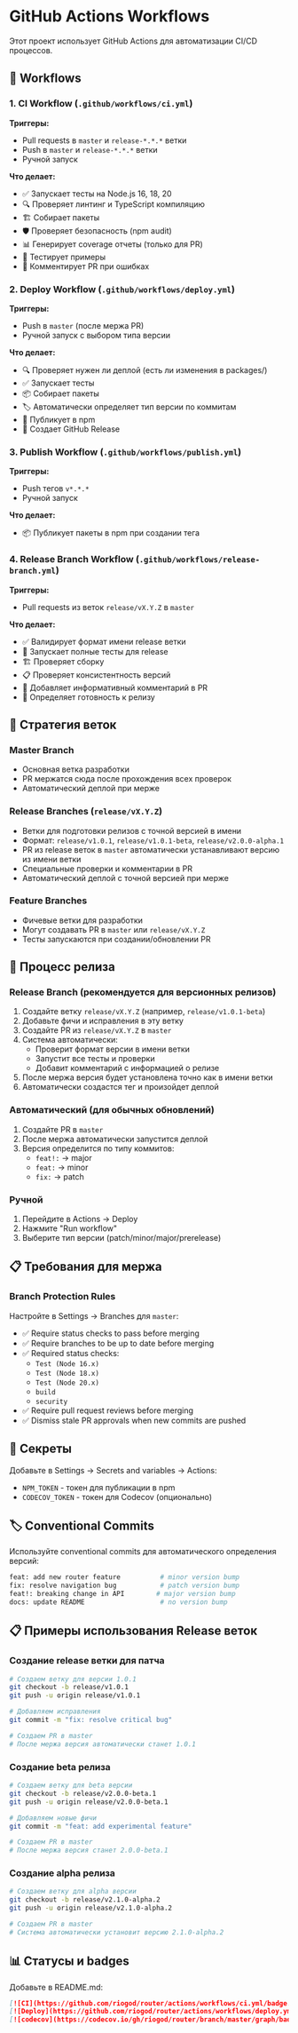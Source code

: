 # GitHub Actions Workflows

Этот проект использует GitHub Actions для автоматизации CI/CD процессов.

## 🔄 Workflows

### 1. **CI Workflow** (`.github/workflows/ci.yml`)

**Триггеры:**
- Pull requests в `master` и `release-*.*.*` ветки
- Push в `master` и `release-*.*.*` ветки
- Ручной запуск

**Что делает:**
- ✅ Запускает тесты на Node.js 16, 18, 20
- 🔍 Проверяет линтинг и TypeScript компиляцию
- 🏗️ Собирает пакеты
- 🛡️ Проверяет безопасность (npm audit)
- 📊 Генерирует coverage отчеты (только для PR)
- 🧪 Тестирует примеры
- 💬 Комментирует PR при ошибках

### 2. **Deploy Workflow** (`.github/workflows/deploy.yml`)

**Триггеры:**
- Push в `master` (после мержа PR)
- Ручной запуск с выбором типа версии

**Что делает:**
- 🔍 Проверяет нужен ли деплой (есть ли изменения в packages/)
- ✅ Запускает тесты
- 📦 Собирает пакеты
- 🏷️ Автоматически определяет тип версии по коммитам
- 🚀 Публикует в npm
- 📝 Создает GitHub Release

### 3. **Publish Workflow** (`.github/workflows/publish.yml`)

**Триггеры:**
- Push тегов `v*.*.*`
- Ручной запуск

**Что делает:**
- 📦 Публикует пакеты в npm при создании тега

### 4. **Release Branch Workflow** (`.github/workflows/release-branch.yml`)

**Триггеры:**
- Pull requests из веток `release/vX.Y.Z` в `master`

**Что делает:**
- ✅ Валидирует формат имени release ветки
- 🧪 Запускает полные тесты для release
- 🏗️ Проверяет сборку
- 📋 Проверяет консистентность версий
- 💬 Добавляет информативный комментарий в PR
- 🚦 Определяет готовность к релизу



## 🌳 Стратегия веток

### **Master Branch**
- Основная ветка разработки
- PR мержатся сюда после прохождения всех проверок
- Автоматический деплой при мерже

### **Release Branches** (`release/vX.Y.Z`)
- Ветки для подготовки релизов с точной версией в имени
- Формат: `release/v1.0.1`, `release/v1.0.1-beta`, `release/v2.0.0-alpha.1`
- PR из release веток в `master` автоматически устанавливают версию из имени ветки
- Специальные проверки и комментарии в PR
- Автоматический деплой с точной версией при мерже

### **Feature Branches**
- Фичевые ветки для разработки
- Могут создавать PR в `master` или `release/vX.Y.Z`
- Тесты запускаются при создании/обновлении PR

## 🚀 Процесс релиза

### Release Branch (рекомендуется для версионных релизов)
1. Создайте ветку `release/vX.Y.Z` (например, `release/v1.0.1-beta`)
2. Добавьте фичи и исправления в эту ветку
3. Создайте PR из `release/vX.Y.Z` в `master`
4. Система автоматически:
   - Проверит формат версии в имени ветки
   - Запустит все тесты и проверки
   - Добавит комментарий с информацией о релизе
5. После мержа версия будет установлена точно как в имени ветки
6. Автоматически создастся тег и произойдет деплой

### Автоматический (для обычных обновлений)
1. Создайте PR в `master`
2. После мержа автоматически запустится деплой
3. Версия определится по типу коммитов:
   - `feat!:` → major
   - `feat:` → minor  
   - `fix:` → patch

### Ручной
1. Перейдите в Actions → Deploy
2. Нажмите "Run workflow"
3. Выберите тип версии (patch/minor/major/prerelease)

## 📋 Требования для мержа

### Branch Protection Rules
Настройте в Settings → Branches для `master`:

- ✅ Require status checks to pass before merging
- ✅ Require branches to be up to date before merging
- ✅ Required status checks:
  - `Test (Node 16.x)`
  - `Test (Node 18.x)` 
  - `Test (Node 20.x)`
  - `build`
  - `security`
- ✅ Require pull request reviews before merging
- ✅ Dismiss stale PR approvals when new commits are pushed

## 🔐 Секреты

Добавьте в Settings → Secrets and variables → Actions:

- `NPM_TOKEN` - токен для публикации в npm
- `CODECOV_TOKEN` - токен для Codecov (опционально)

## 🏷️ Conventional Commits

Используйте conventional commits для автоматического определения версий:

```bash
feat: add new router feature          # minor version bump
fix: resolve navigation bug           # patch version bump  
feat!: breaking change in API        # major version bump
docs: update README                   # no version bump
```

## 📋 Примеры использования Release веток

### Создание release ветки для патча
```bash
# Создаем ветку для версии 1.0.1
git checkout -b release/v1.0.1
git push -u origin release/v1.0.1

# Добавляем исправления
git commit -m "fix: resolve critical bug"

# Создаем PR в master
# После мержа версия автоматически станет 1.0.1
```

### Создание beta релиза
```bash
# Создаем ветку для beta версии
git checkout -b release/v2.0.0-beta.1
git push -u origin release/v2.0.0-beta.1

# Добавляем новые фичи
git commit -m "feat: add experimental feature"

# Создаем PR в master
# После мержа версия станет 2.0.0-beta.1
```

### Создание alpha релиза
```bash
# Создаем ветку для alpha версии
git checkout -b release/v2.1.0-alpha.2
git push -u origin release/v2.1.0-alpha.2

# Создаем PR в master
# Система автоматически установит версию 2.1.0-alpha.2
```

## 📊 Статусы и badges

Добавьте в README.md:

```markdown
[![CI](https://github.com/riogod/router/actions/workflows/ci.yml/badge.svg)](https://github.com/riogod/router/actions/workflows/ci.yml)
[![Deploy](https://github.com/riogod/router/actions/workflows/deploy.yml/badge.svg)](https://github.com/riogod/router/actions/workflows/deploy.yml)
[![codecov](https://codecov.io/gh/riogod/router/branch/master/graph/badge.svg)](https://codecov.io/gh/riogod/router)
``` 